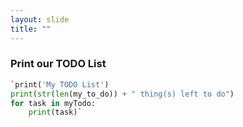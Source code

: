 ```yaml
---
layout: slide
title: ""
---
```

### Print our TODO List

```python
`print('My TODO List')
print(str(len(my_to_do)) + " thing(s) left to do")
for task in myTodo:
    print(task)`
